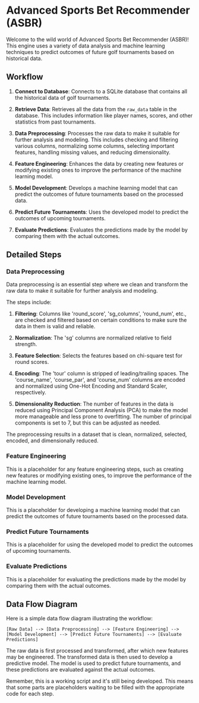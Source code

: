 # Advanced Sports Bet Recommender (ASBR)

Welcome to the wild world of Advanced Sports Bet Recommender (ASBR)! This engine uses a variety of data analysis and machine learning techniques to predict outcomes of future golf tournaments based on historical data.

## Workflow

1. **Connect to Database**: Connects to a SQLite database that contains all the historical data of golf tournaments.

2. **Retrieve Data**: Retrieves all the data from the `raw_data` table in the database. This includes information like player names, scores, and other statistics from past tournaments.

3. **Data Preprocessing**: Processes the raw data to make it suitable for further analysis and modeling. This includes checking and filtering various columns, normalizing some columns, selecting important features, handling missing values, and reducing dimensionality.

4. **Feature Engineering**: Enhances the data by creating new features or modifying existing ones to improve the performance of the machine learning model.

5. **Model Development**: Develops a machine learning model that can predict the outcomes of future tournaments based on the processed data.

6. **Predict Future Tournaments**: Uses the developed model to predict the outcomes of upcoming tournaments.

7. **Evaluate Predictions**: Evaluates the predictions made by the model by comparing them with the actual outcomes.

## Detailed Steps

### Data Preprocessing

Data preprocessing is an essential step where we clean and transform the raw data to make it suitable for further analysis and modeling.

The steps include:

1. **Filtering**: Columns like 'round_score', 'sg_columns', 'round_num', etc., are checked and filtered based on certain conditions to make sure the data in them is valid and reliable.

2. **Normalization**: The 'sg' columns are normalized relative to field strength.

3. **Feature Selection**: Selects the features based on chi-square test for round scores.

4. **Encoding**: The 'tour' column is stripped of leading/trailing spaces. The 'course_name', 'course_par', and 'course_num' columns are encoded and normalized using One-Hot Encoding and Standard Scaler, respectively.

5. **Dimensionality Reduction**: The number of features in the data is reduced using Principal Component Analysis (PCA) to make the model more manageable and less prone to overfitting. The number of principal components is set to 7, but this can be adjusted as needed.

The preprocessing results in a dataset that is clean, normalized, selected, encoded, and dimensionally reduced.

### Feature Engineering

This is a placeholder for any feature engineering steps, such as creating new features or modifying existing ones, to improve the performance of the machine learning model.

### Model Development

This is a placeholder for developing a machine learning model that can predict the outcomes of future tournaments based on the processed data.

### Predict Future Tournaments

This is a placeholder for using the developed model to predict the outcomes of upcoming tournaments.

### Evaluate Predictions

This is a placeholder for evaluating the predictions made by the model by comparing them with the actual outcomes.

## Data Flow Diagram

Here is a simple data flow diagram illustrating the workflow:

```
[Raw Data] --> [Data Preprocessing] --> [Feature Engineering] --> [Model Development] --> [Predict Future Tournaments] --> [Evaluate Predictions]
```

The raw data is first processed and transformed, after which new features may be engineered. The transformed data is then used to develop a predictive model. The model is used to predict future tournaments, and these predictions are evaluated against the actual outcomes.

Remember, this is a working script and it's still being developed. This means that some parts are placeholders waiting to be filled with the appropriate code for each step.